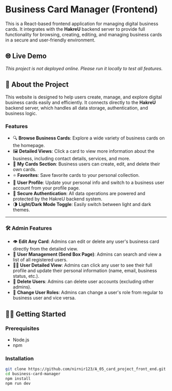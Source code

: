 # Business Card Manager (Frontend)

This is a React-based frontend application for managing digital business cards. It integrates with the **HakreU** backend server to provide full functionality for browsing, creating, editing, and managing business cards in a secure and user-friendly environment.

## 🌐 Live Demo

_This project is not deployed online. Please run it locally to test all features._

## 📖 About the Project

This website is designed to help users create, manage, and explore digital business cards easily and efficiently. It connects directly to the **HakreU** backend server, which handles all data storage, authentication, and business logic.

### Features

- 🔍 **Browse Business Cards**: Explore a wide variety of business cards on the homepage.
- 🖼️ **Detailed Views**: Click a card to view more information about the business, including contact details, services, and more.
- 🧾 **My Cards Section**: Business users can create, edit, and delete their own cards.
- ⭐ **Favorites**: Save favorite cards to your personal collection.
- 👤 **User Profile**: Update your personal info and switch to a business user account from your profile page.
- 🔐 **Secure Authentication**: All data operations are powered and protected by the HakreU backend system.
- 🌗 **Light/Dark Mode Toggle**: Easily switch between light and dark themes.

---

### 🛠️ Admin Features

- 👁️ **Edit Any Card**: Admins can edit or delete any user's business card directly from the detailed view.
- 📂 **User Management (Send Box Page)**: Admins can search and view a list of all registered users.
- 🧑‍💼 **User Detailed View**: Admins can click any user to see their full profile and update their personal information (name, email, business status, etc.).
- 🚫 **Delete Users**: Admins can delete user accounts (excluding other admins).
- 🔄 **Change User Roles**: Admins can change a user's role from regular to business user and vice versa.

## 🧑‍💻 Getting Started

### Prerequisites

- Node.js
- npm

### Installation

```bash
git clone https://github.com/nirnir123/A_05_card_project_front_end.git
cd business-card-manager
npm install
npm run dev
```
